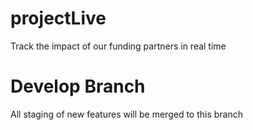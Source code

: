 # projectLive
Track the impact of our funding partners in real time

# Develop Branch
All staging of new features will be merged to this branch
